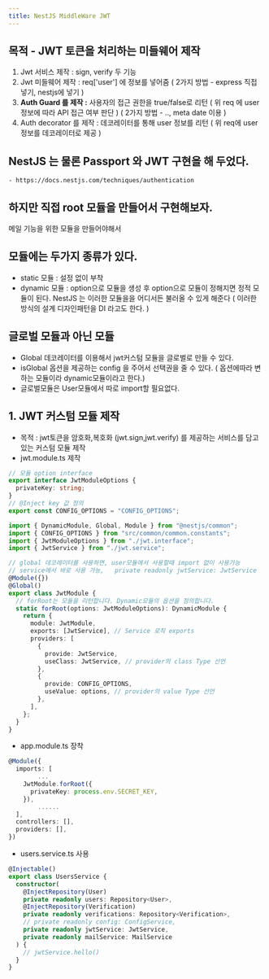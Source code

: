 ```yaml
---
title: NestJS MiddleWare JWT
---
```


## 목적 - JWT 토큰을 처리하는 미들웨어 제작

1. Jwt 서비스 제작 : sign, verify 두 기능
2. Jwt 미들웨어 제작 : req['user'] 에 정보를 넣어줌 ( 2가지 방법 - express 직접 넣기, nestjs에 넣기 )
3. **Auth Guard 를 제작 :**
   사용자의 접근 권한을 true/false로 리턴 ( 위 req 에 user 정보에 따라 API 접근 여부 판단 ) ( 2가지 방법 - .., meta date 이용 )
4. Auth decorator 를 제작 : 데코레이터를 통해 user 정보를 리턴 ( 위 req에 user 정보를 데코레이터로 제공 )

## NestJS 는 물론 Passport 와 JWT 구현을 해 두었다.

    - https://docs.nestjs.com/techniques/authentication

## 하지만 직접 root 모듈을 만들어서 구현해보자.

메일 기능을 위한 모듈을 만들어야해서

## 모듈에는 두가지 종류가 있다.

- static 모듈 : 설정 없이 부착
- dynamic 모듈 : option으로 모듈을 생성 후 option으로 모듈이 정해지면 정적 모듈이 된다.
  NestJS 는 이러한 모듈을을 어디서든 불러올 수 있게 해준다 ( 이러한 방식의 설계 디자인패턴을 DI 라고도 한다. )

## 글로벌 모듈과 아닌 모듈

- Global 데코레이터를 이용해서 jwt커스텀 모듈을 글로벌로 만들 수 있다.
- isGlobal 옵션을 제공하는 config 을 주어서 선택권을 줄 수 있다. ( 옵션에따라 변하는 모듈이라 dynamic모듈이라고 한다.)
- 글로벌모듈은 User모듈에서 따로 import할 필요없다.

## 1. JWT 커스텀 모듈 제작

- 목적 : jwt토큰을 암호화,복호화 (jwt.sign,jwt.verify) 를 제공하는 서비스를 담고있는 커스텀 모듈 제작
- jwt.module.ts 제작

```ts
// 모듈 option interface
export interface JwtModuleOptions {
  privateKey: string;
}
// @Inject key 값 정의
export const CONFIG_OPTIONS = "CONFIG_OPTIONS";

import { DynamicModule, Global, Module } from "@nestjs/common";
import { CONFIG_OPTIONS } from "src/common/common.constants";
import { JwtModuleOptions } from "./jwt.interface";
import { JwtService } from "./jwt.service";

// global 데코레이터를 사용하면, user모듈에서 사용할때 import 없이 사용가능
// service에서 바로 사용 가능,   private readonly jwtService: JwtService
@Module({})
@Global()
export class JwtModule {
  // forRoot는 모듈을 리턴합니다. Dynamic모듈의 옵션을 정의합니다.
  static forRoot(options: JwtModuleOptions): DynamicModule {
    return {
      module: JwtModule,
      exports: [JwtService], // Service 로직 exports
      providers: [
        {
          provide: JwtService,
          useClass: JwtService, // provider의 class Type 선언
        },
        {
          provide: CONFIG_OPTIONS,
          useValue: options, // provider의 value Type 선언
        },
      ],
    };
  }
}
```

- app.module.ts 장착

```ts
@Module({
  imports: [
        ...
    JwtModule.forRoot({
      privateKey: process.env.SECRET_KEY,
    }),
        ......
  ],
  controllers: [],
  providers: [],
})
```

- users.service.ts 사용

```ts
@Injectable()
export class UsersService {
  constructor(
    @InjectRepository(User)
    private readonly users: Repository<User>,
    @InjectRepository(Verification)
    private readonly verifications: Repository<Verification>,
    // private readonly config: ConfigService,
    private readonly jwtService: JwtService,
    private readonly mailService: MailService
  ) {
    // jwtService.hello()
  }
}
```
